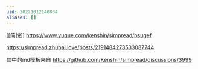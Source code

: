```yaml
---
uid: 20221012140834
aliases: []
---
```

[[简悦]]
https://www.yuque.com/kenshin/simpread/psugef

https://simpread.zhubai.love/posts/2191484273533087744

其中的md模板来自
https://github.com/Kenshin/simpread/discussions/3999



